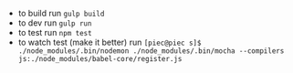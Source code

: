 * to build run `gulp build`
* to dev run `gulp run`
* to test run `npm test`
* to watch test (make it better) run `[piec@piec s]$ ./node_modules/.bin/nodemon ./node_modules/.bin/mocha --compilers js:./node_modules/babel-core/register.js`
